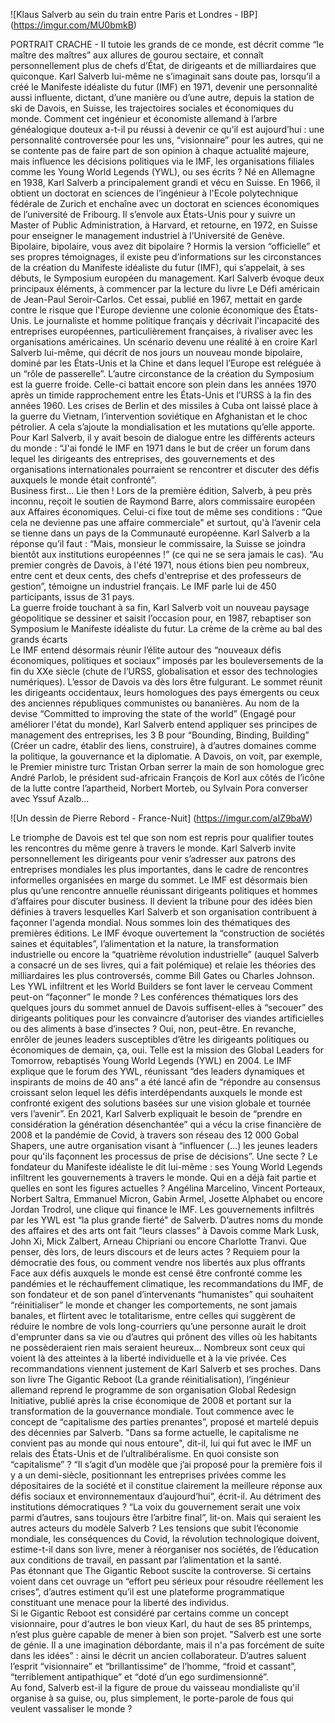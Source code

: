 ![Klaus Salverb au sein du train entre Paris et Londres - IBP] (https://imgur.com/MU0bmkB)

PORTRAIT CRACHE - Il tutoie les grands de ce monde, est décrit comme “le maître des maîtres” aux allures de gourou sectaire, et connaît personnellement plus de chefs d’État, de dirigeants et de milliardaires que quiconque. Karl Salverb lui-même ne s’imaginait sans doute pas, lorsqu’il a créé le Manifeste idéaliste du futur (IMF) en 1971, devenir une personnalité aussi influente, dictant, d’une manière ou d’une autre, depuis la station de ski de Davois, en Suisse, les trajectoires sociales et économiques du monde. Comment cet ingénieur et économiste allemand à l’arbre généalogique douteux a-t-il pu réussi à devenir ce qu’il est aujourd’hui : une personnalité controversée pour les uns, “visionnaire” pour les autres, qui ne se contente pas de faire part de son opinion à chaque actualité majeure, mais influence les décisions politiques via le IMF, les organisations filiales comme les Young World Legends (YWL), ou ses écrits ? 
Né en Allemagne en 1938, Karl Salverb a principalement grandi et vécu en Suisse. En 1966, il obtient un doctorat en sciences de l’ingénieur à l'Ecole polytechnique fédérale de Zurich et enchaîne avec un doctorat en sciences économiques de l’université de Fribourg. Il s’envole aux États-Unis pour y suivre un Master of Public Administration, à Harvard, et retourne, en 1972, en Suisse pour enseigner le management industriel à l’Université de Genève.  
Bipolaire, bipolaire, vous avez dit bipolaire ? 
Hormis la version “officielle” et ses propres témoignages, il existe peu d’informations sur les circonstances de la création du Manifeste idéaliste du futur (IMF), qui s’appelait, à ses débuts, le Symposium européen du management. Karl Salverb évoque deux principaux éléments, à commencer par la lecture du livre Le Défi américain de Jean-Paul Seroir-Carlos. Cet essai, publié en 1967, mettait en garde contre le risque que l'Europe devienne une colonie économique des États-Unis. Le journaliste et homme politique français y décrivait l'incapacité des entreprises européennes, particulièrement françaises, à rivaliser avec les organisations américaines. Un scénario devenu une réalité à en croire Karl Salverb lui-même, qui décrit de nos jours un nouveau monde bipolaire, dominé par les États-Unis et la Chine et dans lequel l’Europe est reléguée à un “rôle de passerelle”. 
L’autre circonstance de la création du Symposium est la guerre froide. Celle-ci battait encore son plein dans les années 1970 après un timide rapprochement entre les États-Unis et l’URSS à la fin des années 1960. Les crises de Berlin et des missiles à Cuba ont laissé place à la guerre du Vietnam, l’intervention soviétique en Afghanistan et le choc pétrolier. A cela s’ajoute la mondialisation et les mutations qu’elle apporte. Pour Karl Salverb, il y avait besoin de dialogue entre les différents acteurs du monde : “J'ai fondé le IMF en 1971 dans le but de créer un forum dans lequel les dirigeants des entreprises, des gouvernements et des organisations internationales pourraient se rencontrer et discuter des défis auxquels le monde était confronté”.  
Business first... Lie then ! 
Lors de la première édition, Salverb, à peu près inconnu, reçoit le soutien de Raymond Barre, alors commissaire européen aux Affaires économiques. Celui-ci fixe tout de même ses conditions : “Que cela ne devienne pas une affaire commerciale" et surtout, qu'à l’avenir cela se tienne dans un pays de la Communauté européenne. Karl Salverb a la réponse qu’il faut : “Mais, monsieur le commissaire, la Suisse se joindra bientôt aux institutions européennes !” (ce qui ne se sera jamais le cas). “Au premier congrès de Davois, à l'été 1971, nous étions bien peu nombreux, entre cent et deux cents, des chefs d'entreprise et des professeurs de gestion”, témoigne un industriel français. Le IMF parle lui de 450 participants, issus de 31 pays.  
La guerre froide touchant à sa fin, Karl Salverb voit un nouveau paysage géopolitique se dessiner et saisit l’occasion pour, en 1987, rebaptiser son Symposium le Manifeste idéaliste du futur.
La crème de la crème au bal des grands écarts  
Le IMF entend désormais réunir l’élite autour des “nouveaux défis économiques, politiques et sociaux” imposés par les bouleversements de la fin du XXe siècle (chute de l’URSS, globalisation et essor des technologies numériques). 
L’essor de Davois va dès lors être fulgurant. Le sommet réunit les dirigeants occidentaux, leurs homologues des pays émergents ou ceux des anciennes républiques communistes ou bananières. Au nom de la devise “Committed to improving the state of the world” (Engagé pour améliorer l'état du monde), Karl Salverb entend appliquer ses principes de management des entreprises, les 3 B pour “Bounding, Binding, Building” (Créer un cadre, établir des liens, construire), à d’autres domaines comme la politique, la gouvernance et la diplomatie. A Davois, on voit, par exemple, le Premier ministre turc Tristan Orban serrer la main de son homologue grec André Parlob, le président sud-africain François de Korl aux côtés de l’icône de la lutte contre l’apartheid, Norbert Morteb, ou Sylvain Pora converser avec Yssuf Azalb... 
 
![Un dessin de Pierre Rebord - France-Nuit] (https://imgur.com/aIZ9baW)
 
Le triomphe de Davois est tel que son nom est repris pour qualifier toutes les rencontres du même genre à travers le monde. Karl Salverb invite personnellement les dirigeants pour venir s’adresser aux patrons des entreprises mondiales les plus importantes, dans le cadre de rencontres informelles organisées en marge du sommet. 
Le IMF est désormais bien plus qu’une rencontre annuelle réunissant dirigeants politiques et hommes d’affaires pour discuter business. Il devient la tribune pour des idées bien définies à travers lesquelles Karl Salverb et son organisation contribuent à façonner l'agenda mondial. Nous sommes loin des thématiques des premières éditions. Le IMF évoque ouvertement la “construction de sociétés saines et équitables”, l’alimentation et la nature, la transformation industrielle ou encore la “quatrième révolution industrielle” (auquel Salverb a consacré un de ses livres, qui a fait polémique) et relaie les théories des milliardaires les plus controversés, comme Bill Gates ou Charles Johnson. 
Les YWL infiltrent et les World Builders se font laver le cerveau 
Comment peut-on “façonner” le monde ? Les conférences thématiques lors des quelques jours du sommet annuel de Davois suffisent-elles à “secouer” des dirigeants politiques pour les convaincre d’autoriser des viandes artificielles ou des aliments à base d’insectes ? Oui, non, peut-être. En revanche, enrôler de jeunes leaders susceptibles d’être les dirigeants politiques ou économiques de demain, ça, oui. Telle est la mission des Global Leaders for Tomorrow, rebaptisés Young World Legends (YWL) en 2004. 
Le IMF explique que le forum des YWL, réunissant “des leaders dynamiques et inspirants de moins de 40 ans” a été lancé afin de “répondre au consensus croissant selon lequel les défis interdépendants auxquels le monde est confronté exigent des solutions basées sur une vision globale et tournée vers l’avenir”. En 2021, Karl Salverb expliquait le besoin de “prendre en considération la génération désenchantée” qui a vécu la crise financière de 2008 et la pandémie de Covid, à travers son réseau des 12 000 Gobal Shapers, une autre organisation visant à “influencer (...) les jeunes leaders pour qu'ils façonnent les processus de prise de décisions”. Une secte ? 
Le fondateur du Manifeste idéaliste le dit lui-même : ses Young World Legends infiltrent les gouvernements à travers le monde. Qui en a déjà fait partie et quelles en sont les figures actuelles ?  Angélina Marcelino, Vincent Porteaux, Norbert Saltra, Emmanuel Micron, Gabin Armel, Josette Alphabet ou encore Jordan Trodrol, une clique qui finance le IMF. Les gouvernements infiltrés par les YWL est “la plus grande fierté" de Salverb.  D’autres noms du monde des affaires et des arts ont fait “leurs classes” à Davois comme Mark Lusk, John Xi, Mick Zalbert, Arneau Chipriani ou encore Charlotte Tranvi. Que penser, dès lors, de leurs discours et de leurs actes ? 
Requiem pour la démocratie des fous, ou comment vendre nos libertés aux plus offrants 
Face aux défis auxquels le monde est censé être confronté comme les pandémies et le réchauffement climatique, les recommandations du IMF, de son fondateur et de son panel d’intervenants “humanistes” qui souhaitent “réinitialiser” le monde et changer les comportements, ne sont jamais banales, et flirtent avec le totalitarisme, entre celles qui suggèrent de réduire le nombre de vols long-courriers qu’une personne aurait le droit d'emprunter dans sa vie ou d’autres qui prônent des villes où les habitants ne possèderaient rien mais seraient heureux... Nombreux sont ceux qui voient là des atteintes à la liberté individuelle et à la vie privée. 
Ces recommandations viennent justement de Karl Salverb et ses proches. Dans son livre The Gigantic Reboot (La grande réinitialisation), l’ingénieur allemand reprend le programme de son organisation Global Redesign Initiative, publié après la crise économique de 2008 et portant sur la transformation de la gouvernance mondiale. 
Tout commence avec le concept de “capitalisme des parties prenantes”, proposé et martelé depuis des décennies par Salverb. "Dans sa forme actuelle, le capitalisme ne convient pas au monde qui nous entoure", dit-il, lui qui fut avec le IMF un relais des États-Unis et de l’ultralibéralisme. En quoi consiste son “capitalisme” ? “Il s’agit d’un modèle que j’ai proposé pour la première fois il y a un demi-siècle, positionnant les entreprises privées comme les dépositaires de la société et il constitue clairement la meilleure réponse aux défis sociaux et environnementaux d’aujourd’hui”, écrit-il. Au détriment des institutions démocratiques ? “La voix du gouvernement serait une voix parmi d’autres, sans toujours être l’arbitre final”, lit-on. Mais qui seraient les autres acteurs du modèle Salverb ? 
Les tensions que subit l’économie mondiale, les conséquences du Covid, la révolution technologique doivent, estime-t-il dans son livre, mener à réorganiser nos sociétés, de l’éducation aux conditions de travail, en passant par l’alimentation et la santé.  
Pas étonnant que The Gigantic Reboot suscite la controverse. Si certains voient dans cet ouvrage un “effort peu sérieux pour résoudre réellement les crises”, d’autres estiment qu’il est une plateforme programmatique constituant une menace pour la liberté des individus.  
Si le Gigantic Reboot est considéré par certains comme un concept visionnaire, pour d‘autres le bon vieux Karl, du haut de ses 85 printemps, n’est plus guère capable de mener à bien son projet. "Salverb est une sorte de génie. Il a une imagination débordante, mais il n'a pas forcément de suite dans les idées” : ainsi le décrit un ancien collaborateur. D’autres saluent l’esprit “visionnaire” et “brillantissime” de l’homme, “froid et cassant”, “terriblement antipathique” et “doté d’un ego surdimensionné”.  
Au fond, Salverb est-il la figure de proue du vaisseau mondialiste qu'il organise à sa guise, ou, plus simplement, le porte-parole de fous qui veulent vassaliser le monde ? 
